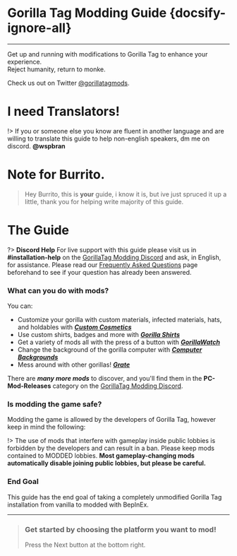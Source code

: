 # Gorilla Tag Modding Guide {docsify-ignore-all}
---
Get up and running with modifications to Gorilla Tag to enhance your experience.  
Reject humanity, return to monke.

Check us out on Twitter [@gorillatagmods](https://twitter.com/gorillatagmods).

# I need Translators!
!> If you or someone else you know are fluent in another language and are willing to translate this guide to help non-english speakers, dm me on discord. **@wspbran**

# Note for Burrito.
> Hey Burrito, this is **your** guide, i know it is, but ive just spruced it up a little, thank you for helping write majority of this guide.

# The Guide

<!-- <div class="horizontal bordered" data-ea-publisher="gorillatagmodding-burrito-software" data-ea-type="image" data-ea-manual="true" id="introduction"></div> -->
<!-- Guide Page Ad -->
<ins class="adsbygoogle"
     style="display:block"
     data-ad-client="ca-pub-1965221367974935"
     data-ad-slot="2604239380"
     data-ad-format="auto"
     data-full-width-responsive="true"></ins>

?> **Discord Help**
For live support with this guide please visit us in **#installation-help** on the [GorillaTag Modding Discord](https://discord.gg/b2MhDBAzTv) and ask, in English, for assistance. Please read our [Frequently Asked Questions](faq) page beforehand to see if your question has already been answered.

### What can you do with mods?

You can:
- Customize your gorilla with custom materials, infected materials, hats, and holdables with [***Custom Cosmetics***](https://github.com/wryser/CustomCosmetics)
- Use custom shirts, badges and more with [***Gorilla Shirts***](https://github.com/developer9998/GorillaShirts)
- Get a variety of mods all with the press of a button with [***GorillaWatch***](https://github.com/ArtificialGorillas/GorillaWatch)
- Change the background of the gorilla computer with [***Computer Backgrounds***](https://github.com/Striker-67/computer-backgrounds)
- Mess around with other gorillas! [***Grate***](https://github.com/The-Graze/Grate)

There are ***many more mods*** to discover, and you'll find them in the **PC-Mod-Releases** category on the [GorillaTag Modding Discord](https://discord.gg/b2MhDBAzTv).

### Is modding the game safe?

Modding the game is allowed by the developers of Gorilla Tag, however keep in mind the following:

!> The use of mods that interfere with gameplay inside public lobbies is forbidden by the developers and can result in a ban. Please keep mods contained to MODDED lobbies. **Most gameplay-changing mods automatically disable joining public lobbies, but please be careful.**

### End Goal

This guide has the end goal of taking a completely unmodified Gorilla Tag installation from vanilla to modded with BepInEx.

---

>
> ### Get started by choosing the platform you want to mod!
> Press the Next button at the bottom right.
>
